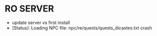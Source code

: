 # RO SERVER
* update server vs first install
* [Status]: Loading NPC file: npc/re/quests/quests_dicastes.txt crash
